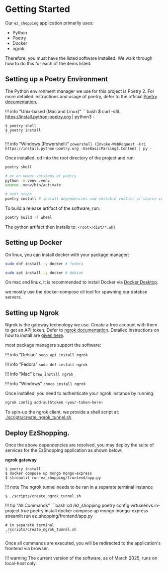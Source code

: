 # Getting Started

Our `ez_shopping` application primarily uses:

- Python
- Poetry
- Docker
- ngrok.

Therefore, you must have the listed software installed. We walk through how to do this for each of the items listed.

## Setting up a Poetry Environment

The Python environment manager we use for this project is Poetry 2. For more detailed instructions and usage of poetry, defer to the official [Poetry documentation](https://python-poetry.org/docs/).

!!! info "Unix-based (Mac and Linux)"
    ```bash
    $ curl -sSL https://install.python-poetry.org | python3 -

    $ poetry shell
    $ poetry install
    ```

!!! info "Windows (Powershell)"
    ```powershell
    (Invoke-WebRequest -Uri https://install.python-poetry.org -UseBasicParsing).Content | py -
    ```

Once installed, cd into the root directory of the project and run:

```bash
poetry shell

# or on newer versions of poetry
python -m venv .venv
source .venv/bin/activate

# next steps
poetry install # install dependencies and editable install of source code.
```

To build a release artifact of the software, run:

```bash
poetry build -f wheel
```

The python artifact then installs to: `<root>/dist/*.whl`

## Setting up Docker

On linux, you can install docker with your package manager:

```bash
sudo dnf install -y docker # fedora

sudo apt install -y docker # debian
```

On mac and linux, it is recommended to install Docker via [Docker Desktop](https://www.docker.com/products/docker-desktop/).

we mostly use the docker-compose cli tool for spawning our databse servers.

## Setting up Ngrok

Ngrok is the gateway technology we use. Create a free account with them to get an API token. Defer to [ngrok documentation](https://ngrok.com/docs/). Detailed instructions on how to install are [given here](https://ngrok.com/downloads/linux).

most package managers support the software:

!!! info "Debian"
    ```sudo apt install ngrok```

!!! info "Fedora"
    ```sudo dnf install ngrok```

!!! info "Mac"
    ```brew install ngrok```

!!! info "Windows"
    ```choco install ngrok```

Once installed, you need to authenticate your ngrok instance by running:

```bash
ngrok config add-authtoken <your-token-here>
```

To spin-up the ngrok client, we provide a shell script at: [./scripts/create_ngrok_tunnel.sh](https://github.com/rarnold97/ceg6110-term-project-group-2/blob/main/scripts/create_ngrok_tunnel.sh).

## Deploy EzShopping.

Once the above dependencies are resolved, you may deploy the suite of services for the EzShopping application as shown below:

**ngrok gateway**


<!-- termynal -->
```
$ poetry install
$ docker compose up mongo mongo-express
$ streamlit run ez_shopping/frontend/app.py
```

!!! note
    The ngrok tunnel needs to be ran in a separate terminal instance

<!-- termynal -->
```
$ ./scripts/create_ngrok_tunnel.sh
```


!!! tip "All Commands"
    ```bash
    cd <parent-dir>/ez_shopping
    poetry config virtualenvs.in-project true
    poetry install
    docker compose up mongo mongo-express
    streamlit run ez_shopping/frontend/app.py

    # in separate terminal
    ./scripts/create_ngrok_tunnel.sh
    ```

Once all commands are executed, you will be redirected to the application's frontend via browser.

!!! warning
    The current version of the software, as of March 2025, runs on local-host only.